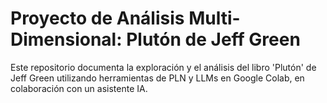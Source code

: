 # Proyecto de Análisis Multi-Dimensional: Plutón de Jeff Green

Este repositorio documenta la exploración y el análisis del libro 'Plutón' de Jeff Green utilizando herramientas de PLN y LLMs en Google Colab, en colaboración con un asistente IA.
